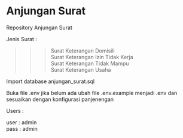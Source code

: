 # Anjungan Surat

Repository Anjungan Surat

Jenis Surat :

> > > Surat Keterangan Domisili <br>
> > > Surat Keterangan Izin Tidak Kerja <br>
> > > Surat Keterangan Tidak Mampu <br>
> > > Surat Keterangan Usaha <br>

Import database anjungan_surat.sql

Buka file .env jika belum ada ubah file .env.example menjadi .env dan sesuaikan dengan konfigurasi panjenengan

Users :

user : admin <br>
pass : admin
